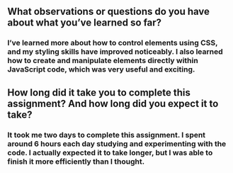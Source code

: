 ## What observations or questions do you have about what you’ve learned so far?

### I’ve learned more about how to control elements using CSS, and my styling skills have improved noticeably. I also learned how to create and manipulate elements directly within JavaScript code, which was very useful and exciting.


## How long did it take you to complete this assignment? And how long did you expect it to take?

### It took me two days to complete this assignment. I spent around 6 hours each day studying and experimenting with the code. I actually expected it to take longer, but I was able to finish it more efficiently than I thought.